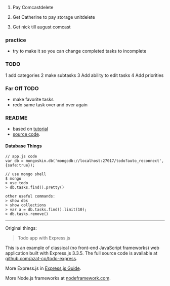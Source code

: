 1. Pay Comcastdelete

2. Get Catherine to pay storage unitdelete

3. Get nick till august comcast
### practice ###
- try to make it so you can change completed tasks to incomplete

### TODO ###
1 add categories
2 make subtasks
3 Add ability to edit tasks
4 Add priorities

### Far Off TODO ###
- make favorite tasks
- redo same task over and over again

### README ###
- based on [tutorial](http://webapplog.com/todo-app-with-express-jsnode-js-and-mongodb/)
- [source code](http://github.com/azat-co/todo-express).

#### Database Things ####
    // app.js code
    var db = mongoskin.db('mongodb://localhost:27017/todo?auto_reconnect', {safe:true});

    // use mongo shell
    $ mongo 
    > use todo
    > db.tasks.find().pretty()
    
    other useful commands:
    > show dbs
    > show collections
    > var a = db.tasks.find().limit(10);
    > db.tasks.remove()

---
Original things:
> Todo app with Express.js

This is an example of classical (no front-end JavaScript frameworks) web application built with Express.js 3.3.5.
The full source code is available at [github.com/azat-co/todo-express](http://github.com/azat-co/todo-express).

More Express.js in [Express.js Guide](http://expressjsguide.com).

More Node.js frameworks at [nodeframework.com](http://nodeframework.com).
